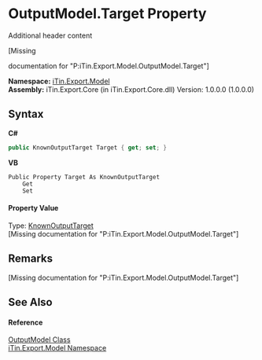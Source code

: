 # OutputModel.Target Property 
Additional header content 

\[Missing <summary> documentation for "P:iTin.Export.Model.OutputModel.Target"\]

**Namespace:**&nbsp;<a href="ef57ffcc-e95e-b212-5a46-9aa6f5a3511f">iTin.Export.Model</a><br />**Assembly:**&nbsp;iTin.Export.Core (in iTin.Export.Core.dll) Version: 1.0.0.0 (1.0.0.0)

## Syntax

**C#**<br />
``` C#
public KnownOutputTarget Target { get; set; }
```

**VB**<br />
``` VB
Public Property Target As KnownOutputTarget
	Get
	Set
```


#### Property Value
Type: <a href="505839cf-f240-15ee-4970-f365eccb2c71">KnownOutputTarget</a><br />\[Missing <value> documentation for "P:iTin.Export.Model.OutputModel.Target"\]

## Remarks
\[Missing <remarks> documentation for "P:iTin.Export.Model.OutputModel.Target"\]

## See Also


#### Reference
<a href="f8d6d95d-4c32-47af-6636-0f847f4cb831">OutputModel Class</a><br /><a href="ef57ffcc-e95e-b212-5a46-9aa6f5a3511f">iTin.Export.Model Namespace</a><br />